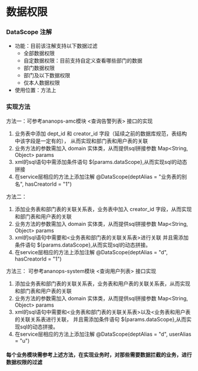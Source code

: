 # 数据权限

### DataScope 注解

- 功能：目前该注解支持以下数据过滤
  - 全部数据权限
  - 自定数据权限：目前支持自定义查看哪些部门的数据
  - 部门数据权限
  - 部门及以下数据权限
  - 仅本人数据权限
- 使用位置：方法上

### 实现方法

方法一：可参考ananops-amc模块 <查询告警列表> 接口的实现
1. 业务表中添加 dept_id 和 creator_id 字段（延续之前的数据库规范，表结构中该字段是一定有的），
   从而实现和部门表和用户表的关联
2. 业务方法的参数需加入 domain 实体类，从而提供sql拼接参数 Map<String, Object> params
3. xml的sql语句中需添加条件语句 ${params.dataScope},从而实现sql的动态拼接
4. 在service层相应的方法上添加注解 @DataScope(deptAlias = "业务表的别名", hasCreatorId = "1")

方法二：
1. 添加业务表和部门表的关联关系表，业务表中加入 creator_id 字段，从而实现和部门表和用户表的关联
2. 业务方法的参数需加入 domain 实体类，从而提供sql拼接参数 Map<String, Object> params  
3. xml的sql语句中需要和<业务表和部门表的关联关系表>进行关联
   并且需添加条件语句 ${params.dataScope},从而实现sql的动态拼接。
4. 在service层相应的方法上添加注解 @DataScope(deptAlias = "d", hasCreatorId = "1")
                       
方法三： 可参考ananops-system模块 <查询用户列表> 接口实现
1. 添加业务表和部门表的关联关系表，业务表和用户表的关联关系表，从而实现和部门表和用户表的关联
2. 业务方法的参数需加入 domain 实体类，从而提供sql拼接参数 Map<String, Object> params  
3. xml的sql语句中需要和<业务表和部门表的关联关系表>以及<业务表和用户表的关联关系表进行关联，
   并且需添加条件语句 ${params.dataScope},从而实现sql的动态拼接。
4. 在service层相应的方法上添加注解 @DataScope(deptAlias = "d", userAlias = "u")

#### 每个业务模块需参考上述方法，在实现业务时，对那些需要数据拦截的业务，进行数据权限的过滤


